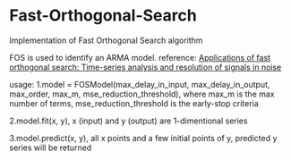 # Fast-Orthogonal-Search
Implementation of Fast Orthogonal Search algorithm

FOS is used to identify an ARMA model. reference: [Applications of fast orthogonal search: Time-series analysis and resolution of signals in noise](https://link.springer.com/article/10.1007/BF02368043)

usage: 
 1.model = FOSModel(max_delay_in_input, max_delay_in_output, max_order, max_m, mse_reduction_threshold), where max_m is the max number of  terms, mse_reduction_threshold is the early-stop criteria
 
 2.model.fit(x, y), x (input) and y (output) are 1-dimentional series
 
 3.model.predict(x, y), all x points and a few initial points of y, predicted y series will be returned
